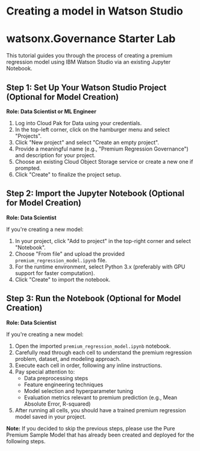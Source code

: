 # Creating a model in Watson Studio

# watsonx.Governance Starter Lab

This tutorial guides you through the process of creating a premium regression model using IBM Watson Studio via an existing Jupyter Notebook.

## Step 1: Set Up Your Watson Studio Project (Optional for Model Creation)

**Role: Data Scientist or ML Engineer**

1. Log into Cloud Pak for Data using your credentials.
2. In the top-left corner, click on the hamburger menu and select "Projects".
3. Click "New project" and select "Create an empty project".
4. Provide a meaningful name (e.g., "Premium Regression Governance") and description for your project.
5. Choose an existing Cloud Object Storage service or create a new one if prompted.
6. Click "Create" to finalize the project setup.

## Step 2: Import the Jupyter Notebook (Optional for Model Creation)

**Role: Data Scientist**

If you're creating a new model:

1. In your project, click "Add to project" in the top-right corner and select "Notebook".
2. Choose "From file" and upload the provided `premium_regression_model.ipynb` file.
3. For the runtime environment, select Python 3.x (preferably with GPU support for faster computation).
4. Click "Create" to import the notebook.

## Step 3: Run the Notebook (Optional for Model Creation)

**Role: Data Scientist**

If you're creating a new model:

1. Open the imported `premium_regression_model.ipynb` notebook.
2. Carefully read through each cell to understand the premium regression problem, dataset, and modeling approach.
3. Execute each cell in order, following any inline instructions.
4. Pay special attention to:
   - Data preprocessing steps
   - Feature engineering techniques
   - Model selection and hyperparameter tuning
   - Evaluation metrics relevant to premium prediction (e.g., Mean Absolute Error, R-squared)
5. After running all cells, you should have a trained premium regression model saved in your project.


**Note:** If you decided to skip the previous steps, please use the Pure Premium Sample Model that has already been created and deployed for the following steps.
